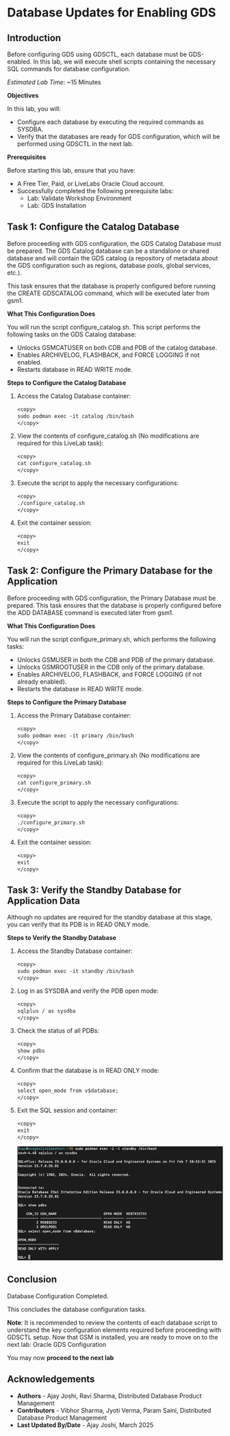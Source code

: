 # Database Updates for Enabling GDS

##  Introduction

Before configuring GDS using GDSCTL, each database must be GDS-enabled. In this lab, we will execute shell scripts containing the necessary SQL commands for database configuration.

*Estimated Lab Time*:  ~15 Minutes

**Objectives**

In this lab, you will:

* Configure each database by executing the required commands as SYSDBA.
* Verify that the databases are ready for GDS configuration, which will be performed using GDSCTL in the next lab.

**Prerequisites**

Before starting this lab, ensure that you have:
* A Free Tier, Paid, or LiveLabs Oracle Cloud account.
* Successfully completed the following prerequisite labs:
    * Lab: Validate Workshop Environment
    * Lab: GDS Installation

## Task 1: Configure the Catalog Database
Before proceeding with GDS configuration, the GDS Catalog Database must be prepared. The GDS Catalog database can be a standalone or shared database and will contain the GDS catalog (a repository of metadata about the GDS configuration such as regions, database pools, global services, etc.).

This task ensures that the database is properly configured before running the CREATE GDSCATALOG command, which will be executed later from gsm1.


**What This Configuration Does**

You will run the script configure_catalog.sh. This script performs the following tasks on the GDS Catalog database:
*   Unlocks GSMCATUSER on both CDB and PDB of the catalog database.
*   Enables ARCHIVELOG, FLASHBACK, and FORCE LOGGING if not enabled.
*   Restarts database in READ WRITE mode.


**Steps to Configure the Catalog Database**

1.	Access the Catalog Database container:
    ```nohighlighting
    <copy>
    sudo podman exec -it catalog /bin/bash
    </copy>
    ```
2.	View the contents of configure_catalog.sh (No modifications are required for this LiveLab task):
    ```nohighlighting
    <copy>
    cat configure_catalog.sh
    </copy>
    ```
3.	Execute the script to apply the necessary configurations:
    ```nohighlighting
    <copy>
    ./configure_catalog.sh
    </copy>
    ```
4.	Exit the container session:
    ```nohighlighting
    <copy>
    exit
    </copy>
    ```

## Task 2: Configure the Primary Database for the Application
Before proceeding with GDS configuration, the Primary Database must be prepared. This task ensures that the database is properly configured before the ADD DATABASE command is executed later from gsm1.


**What This Configuration Does**
 
You will run the script configure_primary.sh, which performs the following tasks:

*   Unlocks GSMUSER in both the CDB and PDB of the primary database.
*   Unlocks GSMROOTUSER in the CDB only of the primary database.
*   Enables ARCHIVELOG, FLASHBACK, and FORCE LOGGING (if not already enabled).
*   Restarts the database in READ WRITE mode.


**Steps to Configure the Primary Database**
 
1.	Access the Primary Database container:
    ```nohighlighting
    <copy>
    sudo podman exec -it primary /bin/bash
    </copy>
    ```
2.	View the contents of configure_primary.sh (No modifications are required for this LiveLab task):
    ```nohighlighting
    <copy>
    cat configure_primary.sh
    </copy>
    ```
3.	Execute the script to apply the necessary configurations:
    ```nohighlighting
    <copy>
    ./configure_primary.sh
    </copy>
    ```
4.	Exit the container session:
    ```nohighlighting
    <copy>
    exit
    </copy>
    ```

## Task 3: Verify the Standby Database for Application Data

Although no updates are required for the standby database at this stage, you can verify that its PDB is in READ ONLY mode.

**Steps to Verify the Standby Database**
 
1.	Access the Standby Database container:
    ```nohighlighting
    <copy>
    sudo podman exec -it standby /bin/bash
    </copy>
    ```
2.	Log in as SYSDBA and verify the PDB open mode:
    ```nohighlighting
    <copy>
    sqlplus / as sysdba
    </copy>
    ```
3.	Check the status of all PDBs:
    ```nohighlighting
    <copy>
    show pdbs
    </copy>
    ```
4.	Confirm that the database is in READ ONLY mode:
    ```nohighlighting
    <copy>
    select open_mode from v$database;
    </copy>
    ```
5.	Exit the SQL session and container:
    ```nohighlighting
    <copy>
    exit
    </copy>
    ```
    ![standby-verify](./images/standby-verify.png " ")

## Conclusion
 
Database Configuration Completed.

This concludes the database configuration tasks.

**Note**: It is recommended to review the contents of each database script to understand the key configuration elements required before proceeding with GDSCTL setup. Now that GSM is installed, you are ready to move on to the next lab: Oracle GDS Configuration

You may now **proceed to the next lab**


## Acknowledgements
* **Authors** - Ajay Joshi, Ravi Sharma, Distributed Database Product Management
* **Contributors** - Vibhor Sharma, Jyoti Verma, Param Saini, Distributed Database Product Management
* **Last Updated By/Date** - Ajay Joshi, March 2025
